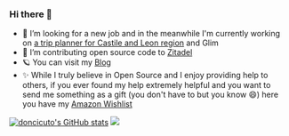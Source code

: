 ### Hi there 👋

<!--
**doncicuto/doncicuto** is a ✨ _special_ ✨ repository because its `README.md` (this file) appears on your GitHub profile.

Here are some ideas to get you started:

- 🔭 I’m currently working on ...
- 🌱 I’m currently learning ...
- 👯 I’m looking to collaborate on ...
- 🤔 I’m looking for help with ...
- 💬 Ask me about ...
- 📫 How to reach me: ...
- 😄 Pronouns: ...
- ⚡ Fun fact: ...
-->

- 🔭 I’m looking for a new job and in the meanwhile I'm currently working on [a trip planner for Castile and Leon region](https://cyl.comovoy.eu) and Glim
- 👯 I’m contributing open source code to [Zitadel](https://github.com/zitadel/zitadel)
- 🪐 You can visit my [Blog](https://sologitops.com/)
- ✨ While I truly believe in Open Source and I enjoy providing help to others, if you ever found my help extremely helpful and you want to send me something as a gift (you don't have to but you know :smile:) here you have my [Amazon Wishlist ](https://www.amazon.es/hz/wishlist/ls/34678YVFGIAX5?ref_=wl_share)
 
<!--[![doncicuto's GitHub | Stats](https://stats.quira.sh/doncicuto/github?theme=dark)](https://quira.sh?utm_source=widgets&utm_campaign=doncicuto)-->
[![doncicuto's GitHub stats](https://github-readme-stats.vercel.app/api?username=doncicuto)](https://github.com/doncicuto/github-readme-stats)
<img src="https://github-readme-stats.vercel.app/api/top-langs?username=doncicuto"/>
